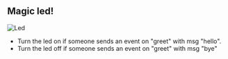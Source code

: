 ## Magic led!

![Led](https://www.arduino.cc/en/uploads/Tutorial/ExampleCircuit_bb.png)

- Turn the led on if someone sends an event on "greet" with msg "hello".
- Turn the led off if someone sends an event on "greet" with msg "bye"

